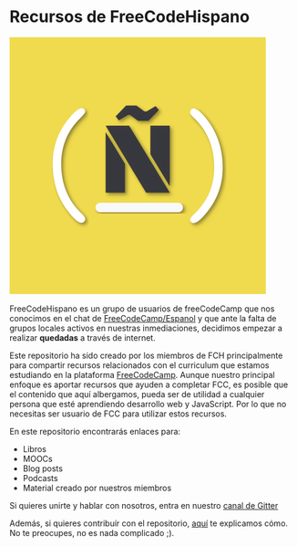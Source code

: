 # Recursos de FreeCodeHispano

![FCH_logo](./images/freecodehispano_logo.png)

FreeCodeHispano es un grupo de usuarios de freeCodeCamp que nos conocimos en el chat
de [FreeCodeCamp/Espanol](https://gitter.im/FreeCodeCamp/Espanol) y que ante la falta
de grupos locales activos en nuestras inmediaciones, decidimos empezar a realizar
**quedadas** a través de internet.

Este repositorio ha sido creado por los miembros de FCH principalmente para 
compartir recursos relacionados con el curriculum que estamos
estudiando en la plataforma [FreeCodeCamp](http://www.freecodecamp.com/). Aunque nuestro
principal enfoque es aportar recursos que ayuden a completar FCC, es posible que el contenido
que  aquí albergamos, pueda ser de utilidad a cualquier persona que esté aprendiendo desarrollo web y
JavaScript. Por lo que no necesitas ser usuario de FCC para utilizar estos recursos.

En este repositorio encontrarás enlaces para:

* Libros
* MOOCs
* Blog posts
* Podcasts
* Material creado por nuestros miembros

Si quieres unirte y hablar con nosotros, entra en nuestro [canal de Gitter](https://github.com/fchispano)

Además, si quieres contribuír con el repositorio, [aquí](./CONTRIBUTING.md) te explicamos cómo.
No te preocupes, no es nada complicado ;).

